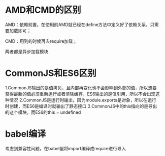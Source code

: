# AMD和CMD的区别

AMD：依赖前置，在使用前AMD就已经在define方法中定义好了依赖关系，只需要加载即可；

CMD：用到的时候再去require加载；

两者都是异步加载模块

# CommonJS和ES6区别

1.CommonJS输出的是值拷贝，且内部再变化也不会影响到外部的值，所以想要获得最新的值必须重新运行或者清除缓存，ES6输出的是值引用，所以不会出现这种情况
2.CommonJS是运行时输出，因为module.exports是对象，所以在运行时创建，而ES6是编译时就输出了静态接口
3.CommonJS中的this指向的是导出的这个模块，而ES6的this = undefined

# babel编译

考虑到兼容性问题，在babel里将import编译成require进行导入